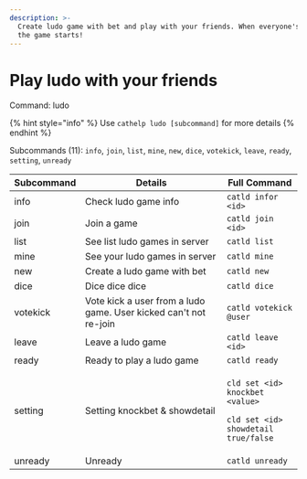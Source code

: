 ```yaml
---
description: >-
  Create ludo game with bet and play with your friends. When everyone's ready,
  the game starts!
---
```


# Play ludo with your friends

Command: ludo

{% hint style="info" %}
Use `cathelp ludo [subcommand]` for more details
{% endhint %}

Subcommands (11): `info`, `join`, `list`, `mine`, `new`, `dice`, `votekick`, `leave`, `ready`, `setting`, `unready`

| Subcommand | Details                                                          | Full Command                                                                                                                               |
| ---------- | ---------------------------------------------------------------- | ------------------------------------------------------------------------------------------------------------------------------------------ |
| info       | Check ludo game info                                             | `catld infor <id>`                                                                                                                         |
| join       | Join a game                                                      | `catld join <id>`                                                                                                                          |
| list       | See list ludo games in server                                    | `catld list`                                                                                                                               |
| mine       | See your ludo games in server                                    | `catld mine`                                                                                                                               |
| new        | Create a ludo game with bet                                      | `catld new`                                                                                                                                |
| dice       | Dice dice dice                                                   | `catld dice`                                                                                                                               |
| votekick   | Vote kick a user from a ludo game. User kicked can't not re-join | `catld votekick @user`                                                                                                                     |
| leave      | Leave a ludo game                                                | `catld leave <id>`                                                                                                                         |
| ready      | Ready to play a ludo game                                        | `catld ready`                                                                                                                              |
| setting    | Setting knockbet & showdetail                                    | <p><code>cld set &#x3C;id> knockbet &#x3C;value></code></p><p><code></code></p><p><code>cld set &#x3C;id> showdetail true/false</code></p> |
| unready    | Unready                                                          | `catld unready`                                                                                                                            |
